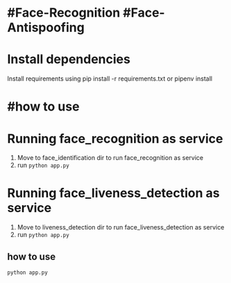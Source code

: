# #Face-Recognition #Face-Antispoofing

# Install dependencies

Install requirements using pip install -r requirements.txt or pipenv install

# #how to use

# Running face_recognition as service
1. Move to face_identification dir to run face_recognition as service
2. run `python app.py`

# Running face_liveness_detection as service
1. Move to liveness_detection dir to run face_liveness_detection as service
2. run `python app.py`

## how to use
`python app.py`


